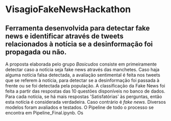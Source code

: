 # VisagioFakeNewsHackathon
## Ferramenta desenvolvida para detectar fake news e identificar através de tweets relacionados à notícia se a desinformação foi propagada ou não.
A proposta elaborada pelo grupo *Basicudos* consiste em primeiramente detectar caso a notícia seja fake news através das manchetes. Caso haja alguma notícia falsa detectada, a avaliação sentimental é feita nos tweets que se referem à notícia, para detectar se a desinformação foi passada à frente ou se foi detectada pela população.
A classificação da Fake News foi feita a partir das respostas das 10 questões disponíveis no banco de dados. Para cada notícia, se há mais respostas 'Satisfatórias' às perguntas, então esta notícia é considerada verdadeira. Caso contrário é *fake news*.
Diversos modelos foram avaliados e testados. O Pipeline de todo o processo se encontra em Pipeline_Final.ipynb. Os
